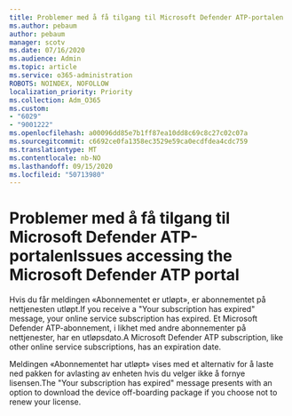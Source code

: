 ```yaml
---
title: Problemer med å få tilgang til Microsoft Defender ATP-portalen
ms.author: pebaum
author: pebaum
manager: scotv
ms.date: 07/16/2020
ms.audience: Admin
ms.topic: article
ms.service: o365-administration
ROBOTS: NOINDEX, NOFOLLOW
localization_priority: Priority
ms.collection: Adm_O365
ms.custom:
- "6029"
- "9001222"
ms.openlocfilehash: a00096dd85e7b1ff87ea10dd8c69c8c27c02c07a
ms.sourcegitcommit: c6692ce0fa1358ec3529e59ca0ecdfdea4cdc759
ms.translationtype: MT
ms.contentlocale: nb-NO
ms.lasthandoff: 09/15/2020
ms.locfileid: "50713980"
---
```

# <a name="issues-accessing-the-microsoft-defender-atp-portal"></a><span data-ttu-id="ac52b-102">Problemer med å få tilgang til Microsoft Defender ATP-portalen</span><span class="sxs-lookup"><span data-stu-id="ac52b-102">Issues accessing the Microsoft Defender ATP portal</span></span>

<span data-ttu-id="ac52b-103">Hvis du får meldingen «Abonnementet er utløpt», er abonnementet på nettjenesten utløpt.</span><span class="sxs-lookup"><span data-stu-id="ac52b-103">If you receive a "Your subscription has expired" message, your online service subscription has expired.</span></span> <span data-ttu-id="ac52b-104">Et Microsoft Defender ATP-abonnement, i likhet med andre abonnementer på nettjenester, har en utløpsdato.</span><span class="sxs-lookup"><span data-stu-id="ac52b-104">A Microsoft Defender ATP subscription, like other online service subscriptions, has an expiration date.</span></span>

<span data-ttu-id="ac52b-105">Meldingen «Abonnementet har utløpt» vises med et alternativ for å laste ned pakken for avlasting av enheten hvis du velger ikke å fornye lisensen.</span><span class="sxs-lookup"><span data-stu-id="ac52b-105">The "Your subscription has expired" message presents with an option to download the device off-boarding package if you choose not to renew your license.</span></span>